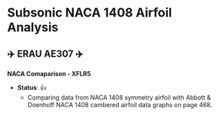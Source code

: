 # Subsonic NACA 1408 Airfoil Analysis

## :airplane: ERAU AE307 :airplane:


**NACA Comaparison - XFLR5**
- **__Status__**: :+1:
  - Comparing data from NACA 1408 symmetry airfoil with Abbott & Doenhoff NACA 1408 cambered airfoil data graphs on page 468.
